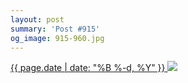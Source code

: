 ```yaml
---
layout: post
summary: 'Post #915'
og_image: 915-960.jpg
---
```


<p>
 <time>
  <a href="/915">
   {{ page.date | date: "%B %-d, %Y" }}
  </a>
 </time>
 <a href="/915">
  <img data-taken="10/7/2019" sizes="(min-width: 700px) 50vw, calc(100vw - 2rem)" src="{{ site.assets_url }}/915-480.jpg" srcset="{{ site.assets_url }}/915-240.jpg 240w, {{ site.assets_url }}/915-480.jpg 480w, {{ site.assets_url }}/915-720.jpg 720w, {{ site.assets_url }}/915-960.jpg 960w"/>
 </a>
</p>
